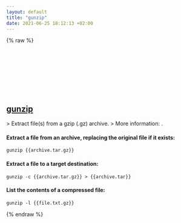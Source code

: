 ```yaml
---
layout: default
title: "gunzip"
date: 2021-06-25 18:12:13 +02:00
---
```

{% raw %}
<h2 id="gunzip">
  <a href="/en/common/gunzip.html">gunzip</a> <a href="#gunzip"><svg class="icon">
    <use href="/assets/images/unicode_sprite.svg#link" />
  </svg></a>
</h2>
> Extract file(s) from a gzip (.gz) archive.
> More information: <https://manned.org/gunzip>.

#### Extract a file from an archive, replacing the original file if it exists:
```shell
gunzip {{archive.tar.gz}}
```
#### Extract a file to a target destination:
```shell
gunzip -c {{archive.tar.gz}} > {{archive.tar}}
```
#### List the contents of a compressed file:
```shell
gunzip -l {{file.txt.gz}}
```
{% endraw %}